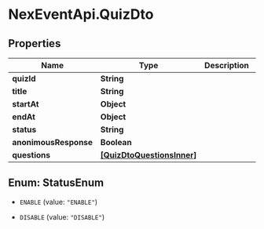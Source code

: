 # NexEventApi.QuizDto

## Properties

Name | Type | Description | Notes
------------ | ------------- | ------------- | -------------
**quizId** | **String** |  | 
**title** | **String** |  | 
**startAt** | **Object** |  | 
**endAt** | **Object** |  | 
**status** | **String** |  | 
**anonimousResponse** | **Boolean** |  | 
**questions** | [**[QuizDtoQuestionsInner]**](QuizDtoQuestionsInner.md) |  | 



## Enum: StatusEnum


* `ENABLE` (value: `"ENABLE"`)

* `DISABLE` (value: `"DISABLE"`)




